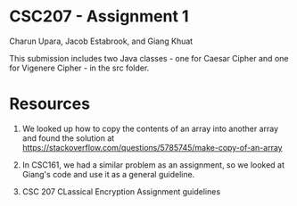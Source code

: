 # CSC207 - Assignment 1
Charun Upara, Jacob Estabrook, and Giang Khuat

This submission includes two Java classes - one for Caesar Cipher and one for Vigenere Cipher - in the src folder. 

# Resources
1. We looked up how to copy the contents of an array into another array and found the solution at https://stackoverflow.com/questions/5785745/make-copy-of-an-array

2. In CSC161, we had a similar problem as an assignment, so we looked at Giang's code and use it as a general guideline.

3. CSC 207 CLassical Encryption Assignment guidelines

